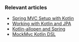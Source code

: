 ### Relevant articles
- [Spring MVC Setup with Kotlin](https://www.baeldung.com/spring-mvc-kotlin)
- [Working with Kotlin and JPA](https://www.baeldung.com/kotlin-jpa)
- [Kotlin-allopen and Spring](https://www.baeldung.com/kotlin-allopen-spring)
- [MockMvc Kotlin DSL](https://www.baeldung.com/mockmvc-kotlin-dsl)
